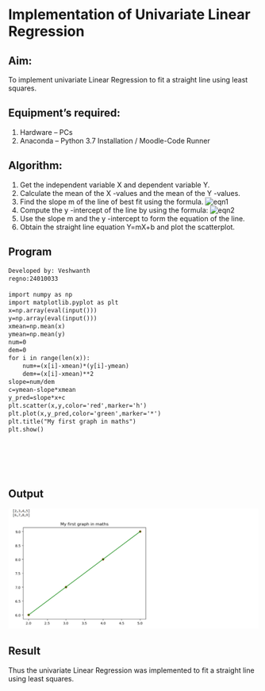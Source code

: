 # Implementation of Univariate Linear Regression
## Aim:
To implement univariate Linear Regression to fit a straight line using least squares.
## Equipment’s required:
1.	Hardware – PCs
2.	Anaconda – Python 3.7 Installation / Moodle-Code Runner
## Algorithm:
1.	Get the independent variable X and dependent variable Y.
2.	Calculate the mean of the X -values and the mean of the Y -values.
3.	Find the slope m of the line of best fit using the formula.
 ![eqn1](./eq1.jpg)
4.	Compute the y -intercept of the line by using the formula:
![eqn2](./eq2.jpg)  
5.	Use the slope m and the y -intercept to form the equation of the line.
6.	Obtain the straight line equation Y=mX+b and plot the scatterplot.
## Program
```
Developed by: Veshwanth
regno:24010033

import numpy as np
import matplotlib.pyplot as plt
x=np.array(eval(input()))
y=np.array(eval(input()))
xmean=np.mean(x)
ymean=np.mean(y)
num=0
dem=0
for i in range(len(x)):
    num+=(x[i]-xmean)*(y[i]-ymean)
    dem+=(x[i]-xmean)**2
slope=num/dem
c=ymean-slope*xmean
y_pred=slope*x+c
plt.scatter(x,y,color='red',marker='h')
plt.plot(x,y_pred,color='green',marker='*')
plt.title("My first graph in maths")
plt.show()






```
## Output
![output](output.png)


## Result
Thus the univariate Linear Regression was implemented to fit a straight line using least squares.
